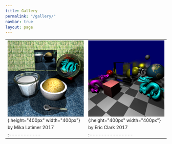 ```yaml
---
title: Gallery
permalink: "/gallery/"
navbar: true
layout: page
---
```


|      |          |
|:-----------|:-----------------|
| ![by Mika Latimer 2017](/assets/img/2017-mh.png 'by Mika Latimer 2017'){:height="400px" width="400px"} | ![by Eric Clark 2017](/assets/img/2017-ec.png){:height="400px" width="400px"}    |
| by Mika Latimer 2017 | by Eric Clark 2017|
|:-----------|:---------------|


